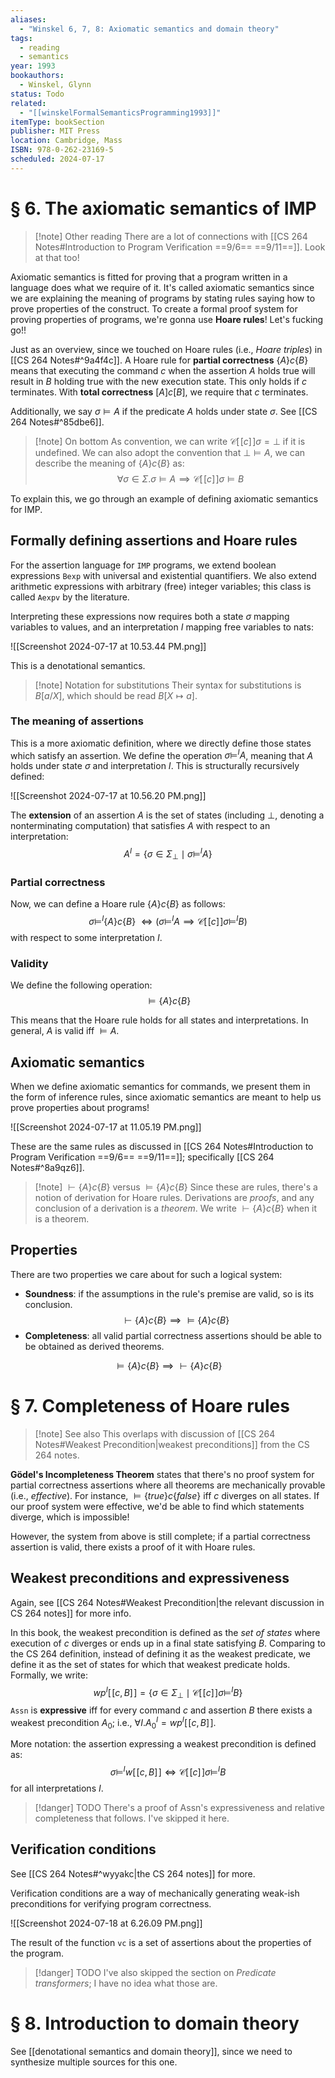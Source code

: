 ```yaml
---
aliases:
  - "Winskel 6, 7, 8: Axiomatic semantics and domain theory"
tags:
  - reading
  - semantics
year: 1993
bookauthors:
  - Winskel, Glynn
status: Todo
related:
  - "[[winskelFormalSemanticsProgramming1993]]"
itemType: bookSection
publisher: MIT Press
location: Cambridge, Mass
ISBN: 978-0-262-23169-5
scheduled: 2024-07-17
---
```

# § 6. The axiomatic semantics of IMP

> [!note] Other reading
> There are a lot of connections with [[CS 264 Notes#Introduction to Program Verification ==9/6== ==9/11==]]. Look at that too!

Axiomatic semantics is fitted for proving that a program written in a language does what we require of it. It's called axiomatic semantics since we are explaining the meaning of programs by stating rules saying how to prove properties of the construct. To create a formal proof system for proving properties of programs, we're gonna use **Hoare rules**! Let's fucking go!!

Just as an overview, since we touched on Hoare rules (i.e., *Hoare triples*) in [[CS 264 Notes#^9a4f4c]]. A Hoare rule for **partial correctness** $\{ A \}c\{ B \}$ means that executing the command $c$ when the assertion $A$ holds true will result in $B$ holding true with the new execution state. This only holds if $c$ terminates. With **total correctness** $[A]c[B]$, we require that $c$ terminates.

Additionally, we say $\sigma \models A$ if the predicate $A$ holds under state $\sigma$. See [[CS 264 Notes#^85dbe6]].

> [!note] On bottom
> As convention, we can write $\mathcal{C}[\![c]\!]\sigma = \bot$ if it is undefined. We can also adopt the convention that $\bot \models A$, we can describe the meaning of $\{ A \}c\{ B \}$ as:
$$
\forall \sigma \in \Sigma. \sigma \models A \implies \mathcal{C}[\![c]\!]\sigma \models B
$$

To explain this, we go through an example of defining axiomatic semantics for IMP.

## Formally defining assertions and Hoare rules

For the assertion language for `IMP` programs, we extend boolean expressions `Bexp` with universal and existential quantifiers. We also extend arithmetic expressions with arbitrary (free) integer variables; this class is called `Aexpv` by the literature.

Interpreting these expressions now requires both a state $\sigma$ mapping variables to values, and an interpretation $I$ mapping free variables to nats:

![[Screenshot 2024-07-17 at 10.53.44 PM.png]]

This is a denotational semantics.

> [!note] Notation for substitutions
> Their syntax for substitutions is $B[a/X]$, which should be read $B[X \mapsto a]$.

### The meaning of assertions

This is a more axiomatic definition, where we directly define those states which satisfy an assertion. We define the operation $\sigma \models^I A$, meaning that $A$ holds under state $\sigma$ and interpretation $I$. This is structurally recursively defined:

![[Screenshot 2024-07-17 at 10.56.20 PM.png]]

The **extension** of an assertion $A$ is the set of states (including $\bot$, denoting a nonterminating computation) that satisfies $A$ with respect to an interpretation:
$$
A^I = \{ \sigma \in \Sigma_{\bot} \mid \sigma \models^I A \}
$$

### Partial correctness

Now, we can define a Hoare rule $\{ A \}c\{ B \}$ as follows:
$$
\sigma \models^I \{ A \}c\{ B \}\ \iff (\sigma \models^I A \implies \mathcal{C}[\![c]\!]\sigma \models^I B)
$$
with respect to some interpretation $I$.

### Validity

We define the following operation:
$$
\models \{ A \}c\{ B \}
$$

This means that the Hoare rule holds for all states and interpretations. In general, $A$ is valid iff $\models A$.

## Axiomatic semantics

When we define axiomatic semantics for commands, we present them in the form of inference rules, since axiomatic semantics are meant to help us prove properties about programs!

![[Screenshot 2024-07-17 at 11.05.19 PM.png]]

These are the same rules as discussed in [[CS 264 Notes#Introduction to Program Verification ==9/6== ==9/11==]]; specifically [[CS 264 Notes#^8a9qz6]].

> [!note] $\vdash \{ A \}c\{ B \}$ versus $\models \{ A \}c\{ B \}$
> Since these are rules, there's a notion of derivation for Hoare rules. Derivations are *proofs*, and any conclusion of a derivation is a *theorem*. We write $\vdash \{ A \}c\{ B \}$ when it is a theorem.

## Properties

There are two properties we care about for such a logical system:

- **Soundness**: if the assumptions in the rule's premise are valid, so is its conclusion. $$\vdash \{ A \}c\{ B \} \implies \models \{ A \}c\{ B \}$$
- **Completeness**: all valid partial correctness assertions should be able to be obtained as derived theorems.

$$
\models \{ A \}c\{ B \} \implies \vdash \{ A \}c\{ B \}
$$

# § 7. Completeness of Hoare rules

> [!note] See also
> This overlaps with discussion of [[CS 264 Notes#Weakest Precondition|weakest preconditions]] from the CS 264 notes.

**Gödel's Incompleteness Theorem** states that there's no proof system for partial correctness assertions where all theorems are mechanically provable (i.e., *effective*). For instance, $\models \{ true \}c\{ false \}$ iff $c$ diverges on all states. If our proof system were effective, we'd be able to find which statements diverge, which is impossible!

However, the system from above is still complete; if a partial correctness assertion is valid, there exists a proof of it with Hoare rules.

## Weakest preconditions and expressiveness

Again, see [[CS 264 Notes#Weakest Precondition|the relevant discussion in CS 264 notes]] for more info.

In this book, the weakest precondition is defined as the *set of states* where execution of $c$ diverges or ends up in a final state satisfying $B$. Comparing to the CS 264 definition, instead of defining it as the weakest predicate, we define it as the set of states for which that weakest predicate holds. Formally, we write:
$$
wp^I[\![c, B]\!] = \{ \sigma \in \Sigma_{\bot} \mid \mathcal{C}[\![c]\!]\sigma \models^I B \}
$$
`Assn` is **expressive** iff for every command $c$ and assertion $B$ there exists a weakest precondition $A_{0}$; i.e., $\forall I. A_{0}^I = wp^I[\![c, B]\!]$.

More notation: the assertion expressing a weakest precondition is defined as:
$$
\sigma \models^I w[\![c, B]\!] \iff \mathcal{C}[\![c]\!]\sigma \models^I B
$$
for all interpretations $I$.

> [!danger] TODO
> There's a proof of Assn's expressiveness and relative completeness that follows. I've skipped it here.

## Verification conditions

See [[CS 264 Notes#^wyyakc|the CS 264 notes]] for more.

Verification conditions are a way of mechanically generating weak-ish preconditions for verifying program correctness.

![[Screenshot 2024-07-18 at 6.26.09 PM.png]]

The result of the function `vc` is a set of assertions about the properties of the program.

> [!danger] TODO
> I've also skipped the section on *Predicate transformers*; I have no idea what those are.

# § 8. Introduction to domain theory

See [[denotational semantics and domain theory]], since we need to synthesize multiple sources for this one.
